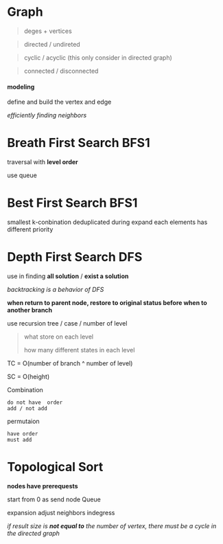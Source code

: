 # Graph

> deges + vertices

> directed /  undireted

> cyclic / acyclic (this only consider in directed graph)

> connected / disconnected

#### modeling
define and build the vertex and edge

*efficiently finding neighbors*

# Breath First Search BFS1

traversal with **level order**

use queue

# Best First Search BFS1

smallest k-conbination
deduplicated during expand
each elements has different priority

# Depth First Search DFS

use in finding **all solution** / **exist a solution**

*backtracking is a behavior of DFS*

**when return to parent node, restore to original status before when to another branch**

use recursion tree / case / number of level
> what store on each level
>
> how many different states in each level

TC = O(number of branch ^ number of level)

SC = O(height)

Combination

    do not have  order
    add / not add

permutaion

    have order   
    must add


# Topological Sort
**nodes have prerequests**

start from 0 as send node Queue

expansion
    adjust neighbors indegress

*if result size is **not equal to** the number of vertex, there must be a cycle in the directed graph*